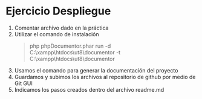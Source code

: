# Ejercicio Despliegue

1. Comentar archivo dado en la práctica
2. Utilizar el comando de instalación
    >php phpDocumentor.phar run -d C:\xampp\htdocs\ut8\documentor -t C:\xampp\htdocs\ut8\documentor
3. Usamos el comando para generar la documentación del proyecto
4. Guardamos y subimos los archivos al repositorio de github por medio de Git GUI
5. Indicamos los pasos creados dentro del archivo readme.md
